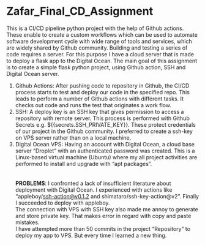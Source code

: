 # Zafar_Final_CD_Assignment
This is a CI/CD pipeline python project with the help of Github actions. These enable to create a custom workflows which can be used to automate software development cycle with wide range of tools and services, which are widely shared by Github community. 
Building and testing a series of code requires a server. For this purpose I have a cloud server that is made to deploy a flask app to the Digital Ocean.
The main goal of this assignment is to create a simple flask python project, using Github action, SSH and Digital Ocean server.
1. Github Actions: After pushing code to repository in Github, the CI/CD process starts to test and deploy our code in the specified repo. This leads to perform a number of Github actions with different tasks. It checks out code and runs the test that originates a work flow. 
2. SSH: A deploy key is an SSH key that gives permission to access a repository with remote server. This process is performed with Github Secrets e.g. ${{secrets.SSH_PRIVATE_KEY}}. These protect credentials of our project in the Github community. I preferred to create a ssh-key on VPS server rather than on a local machine. 
3. Digital Ocean VPS: Having an account with Digital Ocean, a cloud base server “Droplet” with an authenticated password was created. This is a Linux-based virtual machine (Ubuntu) where my all project activities are performed to install and upgrade with “apt packages”.<br><br><br>
**PROBLEMS**:
I confronted a lack of insufficient literature about deployment with Digital Ocean. I experienced with actions like “appleboy/ssh-action@v0.1.2 and shimataro/ssh-key-action@v2”.  Finally I succeeded to deploy with appleboy.<br>
The connection with VPS with SSH key also made me annoy to generate and store private key. That makes error in regard with copy and paste mistakes.<br>
I have attempted more than 50 commits in the project “Repository” to deploy my app to VPS. But every time I learned a new thing.
